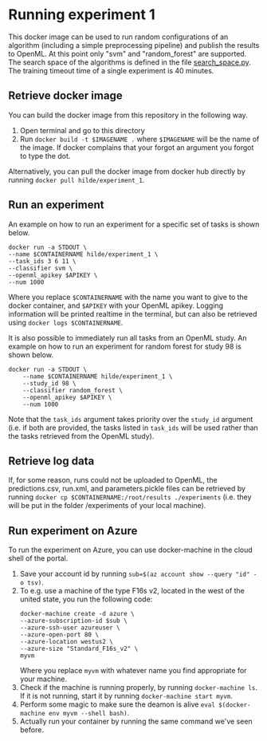 # Running experiment 1
This docker image can be used to run random configurations of an algorithm (including a simple preprocessing pipeline) and publish the results to OpenML. At this point only "svm" and "random_forest" are supported. The search space of the algorithms is defined in the file [search_space.py](hyperimp/study/search_space.py). The training timeout time of a single experiment is 40 minutes.

## Retrieve docker image
You can build the docker image from this repository in the following way.
1. Open terminal and go to this directory
2. Run `docker build -t $IMAGENAME .` where `$IMAGENAME` will be the name of the image. If docker complains that your forgot an argument you forgot to type the dot.

Alternatively, you can pull the docker image from docker hub directly by running `docker pull hilde/experiment_1`.

## Run an experiment
An example on how to run an experiment for a specific set of tasks is shown below.
```
docker run -a STDOUT \
--name $CONTAINERNAME hilde/experiment_1 \
--task_ids 3 6 11 \
--classifier svm \
--openml_apikey $APIKEY \
--num 1000
```
Where you replace `$CONTAINERNAME` with the name you want to give to the docker container, and `$APIKEY` with your OpenML apikey. Logging information will be printed realtime in the terminal, but can also be retrieved using `docker logs $CONTAINERNAME`.

It is also possible to immediately run all tasks from an OpenML study. An example on how to run an experiment for random forest for study 98 is shown below.
```
docker run -a STDOUT \
    --name $CONTAINERNAME hilde/experiment_1 \
    --study_id 98 \
    --classifier random_forest \
    --openml_apikey $APIKEY \
    --num 1000
```
Note that the `task_ids` argument takes priority over the `study_id` argument (i.e. if both are provided, the tasks listed in `task_ids` will be used rather than the tasks retrieved from the OpenML study).

## Retrieve log data
If, for some reason, runs could not be uploaded to OpenML, the predictions.csv, run.xml, and parameters.pickle files can be retrieved by running `docker cp $CONTAINERNAME:/root/results ./experiments` (i.e. they will be put in the folder /experiments of your local machine).

## Run experiment on Azure
To run the experiment on Azure, you can use docker-machine in the cloud shell of the portal.

1. Save your account id by running `sub=$(az account show --query "id" -o tsv)`.
2. To e.g. use a machine of the type F16s v2, located in the west of the united state, you run the following code:
    ```
    docker-machine create -d azure \
    --azure-subscription-id $sub \
    --azure-ssh-user azureuser \
    --azure-open-port 80 \
    --azure-location westus2 \
    --azure-size "Standard_F16s_v2" \
    myvm
    ```
    Where you replace `myvm` with whatever name you find appropriate for your machine.
3. Check if the machine is running properly, by running `docker-machine ls`. If it is not running, start it by running `docker-machine start myvm`.
4. Perform some magic to make sure the deamon is alive `eval $(docker-machine env myvm --shell bash)`.
5. Actually run your container by running the same command we've seen before.

